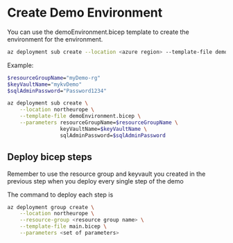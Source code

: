 # Create Demo Environment

You can use the demoEnvironment.bicep template to create the environment for the environment.

```bash
az deployment sub create --location <azure region> --template-file demoEnvironment.bicep --parameters resourceGroupName=<resource group name> keyVaultName=<keyvault name> sqlAdminPassword=<pwd>
```

Example:

```bash
$resourceGroupName="myDemo-rg"
$keyVaultName="mykvDemo"
$sqlAdminPassword="Password1234"

az deployment sub create \
    --location northeurope \
    --template-file demoEnvironment.bicep \
    --parameters resourceGroupName=$resourceGroupName \
                 keyVaultName=$keyVaultName \
                 sqlAdminPassword=$sqlAdminPassword
```

## Deploy bicep steps
Remember to use the resource group and keyvault you created in the previous step when you deploy every single step of the demo

The command to deploy each step is

```bash
az deployment group create \
    --location northeurope \
    --resource-group <resource group name> \
    --template-file main.bicep \
    --parameters <set of parameters>
```
